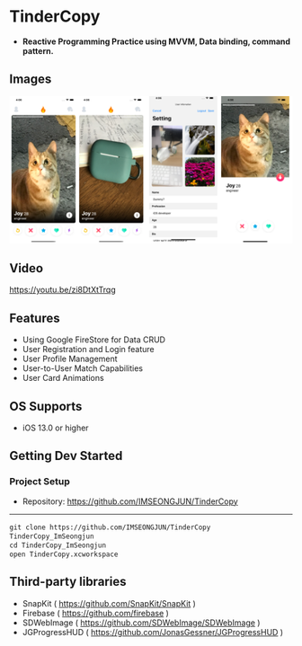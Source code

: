# TinderCopy
- **Reactive Programming Practice using MVVM, Data binding, command pattern.**

## Images
![Main](https://github.com/IMSEONGJUN/TinderCopy/blob/master/images/New%20Project%20(3).png)

## Video
https://youtu.be/zi8DtXtTrqg

## Features
- Using Google FireStore for Data CRUD
- User Registration and Login feature
- User Profile Management
- User-to-User Match Capabilities
- User Card Animations

## OS Supports

- iOS 13.0 or higher

## Getting Dev Started

### Project Setup

- Repository: https://github.com/IMSEONGJUN/TinderCopy
---
```
git clone https://github.com/IMSEONGJUN/TinderCopy TinderCopy_ImSeongjun
cd TinderCopy_ImSeongjun
open TinderCopy.xcworkspace
```
 
## Third-party libraries

- SnapKit ( https://github.com/SnapKit/SnapKit )
- Firebase ( https://github.com/firebase )
- SDWebImage ( https://github.com/SDWebImage/SDWebImage ) 
- JGProgressHUD ( https://github.com/JonasGessner/JGProgressHUD )






